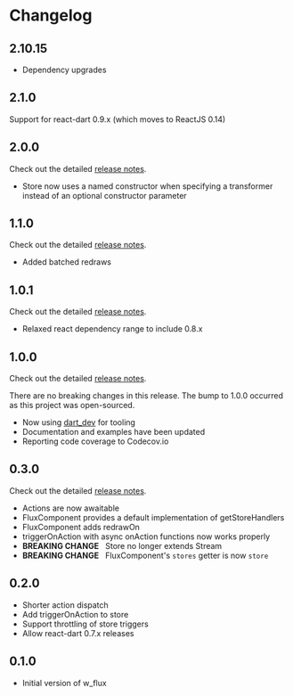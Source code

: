 # Changelog

## 2.10.15

- Dependency upgrades

## 2.1.0
Support for react-dart 0.9.x (which moves to ReactJS 0.14)

## 2.0.0
Check out the detailed [release notes](//github.com/Workiva/w_flux/releases/tag/2.0.0).

- Store now uses a named constructor when specifying a transformer instead of an optional
constructor parameter

## 1.1.0
Check out the detailed [release notes](//github.com/Workiva/w_flux/releases/tag/1.1.0).

- Added batched redraws

## 1.0.1
Check out the detailed [release notes](//github.com/Workiva/w_flux/releases/tag/1.0.1).

- Relaxed react dependency range to include 0.8.x

## 1.0.0
Check out the detailed [release notes](//github.com/Workiva/w_flux/releases/tag/1.0.0).

There are no breaking changes in this release. The bump to 1.0.0 occurred as this project was open-sourced.

- Now using [dart_dev](//github.com/Workiva/dart_dev) for tooling
- Documentation and examples have been updated
- Reporting code coverage to Codecov.io

## 0.3.0
Check out the detailed [release notes](//github.com/Workiva/w_flux/releases/tag/0.3.0).

- Actions are now awaitable
- FluxComponent provides a default implementation of getStoreHandlers
- FluxComponent adds redrawOn
- triggerOnAction with async onAction functions now works properly
- **BREAKING CHANGE** &nbsp; Store no longer extends Stream
- **BREAKING CHANGE** &nbsp; FluxComponent's `stores` getter is now `store`

## 0.2.0
- Shorter action dispatch
- Add triggerOnAction to store
- Support throttling of store triggers
- Allow react-dart 0.7.x releases

## 0.1.0
- Initial version of w_flux
